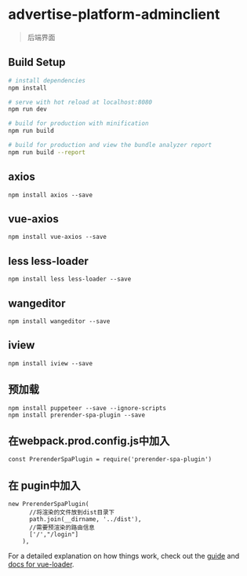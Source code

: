 # advertise-platform-adminclient

> 后端界面

## Build Setup

``` bash
# install dependencies
npm install

# serve with hot reload at localhost:8080
npm run dev

# build for production with minification
npm run build

# build for production and view the bundle analyzer report
npm run build --report
```
## axios
```
npm install axios --save
```
## vue-axios
```
npm install vue-axios --save
```
## less less-loader
```
npm install less less-loader --save
```
## wangeditor
```
npm install wangeditor --save
```
## iview
```
npm install iview --save
```
## 预加载
```
npm install puppeteer --save --ignore-scripts
npm install prerender-spa-plugin --save
```
## 在webpack.prod.config.js中加入
```
const PrerenderSpaPlugin = require('prerender-spa-plugin')
```
## 在 pugin中加入 
```
new PrerenderSpaPlugin(
      //将渲染的文件放到dist目录下
      path.join(__dirname, '../dist'), 
      //需要预渲染的路由信息
      ['/',"/login"]
    ),
```
For a detailed explanation on how things work, check out the [guide](http://vuejs-templates.github.io/webpack/) and [docs for vue-loader](http://vuejs.github.io/vue-loader).
